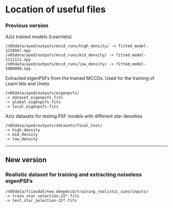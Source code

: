 
# Location of useful files

### Previous version

Aziz trained models (Learnlets)
``` candide
/n05data/ayed/outputs/mccd_runs/high_density/ -> fitted_model-1234567.npy
/n05data/ayed/outputs/mccd_runs/mid_density/ -> fitted_model-1111111.npy
/n05data/ayed/outputs/mccd_runs/low_density/ -> fitted_model-1000000.npy
```

Extracted eigenPSFs from the trained MCCDs. Used for the training of Learn lets and Unets
``` candide
/n05data/ayed/outputs/eigenpsfs/
-> dataset_eigenpsfs.fits
-> global_eigenpsfs.fits
-> local_eigenpsfs.fits
```


Aziz datasets for testing PSF models with different star densities
``` candide
/n05data/ayed/outputs/datasets/final_test/
-> high_density
-> mid_density
-> low_density
```



***

## New version

### Realistic dataset for training and extracting noiseless eigenPSFs
``` candide
/n05data/tliaudat/new_deepmccd/training_realistic_sims/inputs/
-> train_star_selection-22*.fits
-> test_star_selection-22*.fits
```


